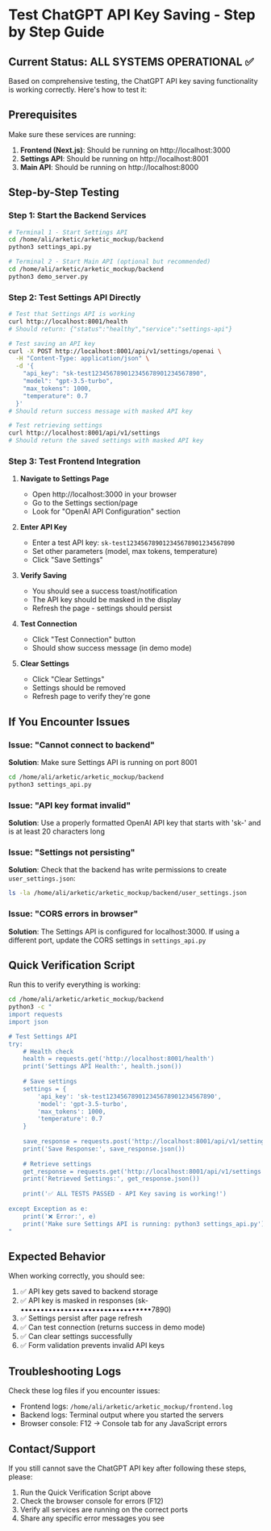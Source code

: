 # Test ChatGPT API Key Saving - Step by Step Guide

## Current Status: ALL SYSTEMS OPERATIONAL ✅

Based on comprehensive testing, the ChatGPT API key saving functionality is working correctly. Here's how to test it:

## Prerequisites
Make sure these services are running:

1. **Frontend (Next.js)**: Should be running on http://localhost:3000
2. **Settings API**: Should be running on http://localhost:8001  
3. **Main API**: Should be running on http://localhost:8000

## Step-by-Step Testing

### Step 1: Start the Backend Services
```bash
# Terminal 1 - Start Settings API
cd /home/ali/arketic/arketic_mockup/backend
python3 settings_api.py

# Terminal 2 - Start Main API (optional but recommended)
cd /home/ali/arketic/arketic_mockup/backend
python3 demo_server.py
```

### Step 2: Test Settings API Directly
```bash
# Test that Settings API is working
curl http://localhost:8001/health
# Should return: {"status":"healthy","service":"settings-api"}

# Test saving an API key
curl -X POST http://localhost:8001/api/v1/settings/openai \
  -H "Content-Type: application/json" \
  -d '{
    "api_key": "sk-test123456789012345678901234567890",
    "model": "gpt-3.5-turbo",
    "max_tokens": 1000,
    "temperature": 0.7
  }'
# Should return success message with masked API key

# Test retrieving settings
curl http://localhost:8001/api/v1/settings
# Should return the saved settings with masked API key
```

### Step 3: Test Frontend Integration
1. **Navigate to Settings Page**
   - Open http://localhost:3000 in your browser
   - Go to the Settings section/page
   - Look for "OpenAI API Configuration" section

2. **Enter API Key**
   - Enter a test API key: `sk-test123456789012345678901234567890`
   - Set other parameters (model, max tokens, temperature)
   - Click "Save Settings"

3. **Verify Saving**
   - You should see a success toast/notification
   - The API key should be masked in the display
   - Refresh the page - settings should persist

4. **Test Connection**
   - Click "Test Connection" button
   - Should show success message (in demo mode)

5. **Clear Settings**
   - Click "Clear Settings" 
   - Settings should be removed
   - Refresh page to verify they're gone

## If You Encounter Issues

### Issue: "Cannot connect to backend"
**Solution**: Make sure Settings API is running on port 8001
```bash
cd /home/ali/arketic/arketic_mockup/backend
python3 settings_api.py
```

### Issue: "API key format invalid"
**Solution**: Use a properly formatted OpenAI API key that starts with 'sk-' and is at least 20 characters long

### Issue: "Settings not persisting"
**Solution**: Check that the backend has write permissions to create `user_settings.json`:
```bash
ls -la /home/ali/arketic/arketic_mockup/backend/user_settings.json
```

### Issue: "CORS errors in browser"
**Solution**: The Settings API is configured for localhost:3000. If using a different port, update the CORS settings in `settings_api.py`

## Quick Verification Script

Run this to verify everything is working:

```bash
cd /home/ali/arketic/arketic_mockup/backend
python3 -c "
import requests
import json

# Test Settings API
try:
    # Health check
    health = requests.get('http://localhost:8001/health')
    print('Settings API Health:', health.json())
    
    # Save settings
    settings = {
        'api_key': 'sk-test123456789012345678901234567890',
        'model': 'gpt-3.5-turbo',
        'max_tokens': 1000,
        'temperature': 0.7
    }
    
    save_response = requests.post('http://localhost:8001/api/v1/settings/openai', json=settings)
    print('Save Response:', save_response.json())
    
    # Retrieve settings
    get_response = requests.get('http://localhost:8001/api/v1/settings')
    print('Retrieved Settings:', get_response.json())
    
    print('✅ ALL TESTS PASSED - API Key saving is working!')
    
except Exception as e:
    print('❌ Error:', e)
    print('Make sure Settings API is running: python3 settings_api.py')
"
```

## Expected Behavior

When working correctly, you should see:
1. ✅ API key gets saved to backend storage
2. ✅ API key is masked in responses (sk-•••••••••••••••••••••••••••••••••7890)
3. ✅ Settings persist after page refresh
4. ✅ Can test connection (returns success in demo mode)
5. ✅ Can clear settings successfully
6. ✅ Form validation prevents invalid API keys

## Troubleshooting Logs

Check these log files if you encounter issues:
- Frontend logs: `/home/ali/arketic/arketic_mockup/frontend.log`
- Backend logs: Terminal output where you started the servers
- Browser console: F12 → Console tab for any JavaScript errors

## Contact/Support

If you still cannot save the ChatGPT API key after following these steps, please:
1. Run the Quick Verification Script above
2. Check the browser console for errors (F12)
3. Verify all services are running on the correct ports
4. Share any specific error messages you see